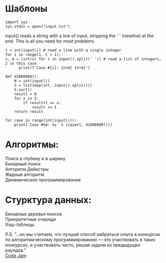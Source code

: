 # Шаблоны

```
import sys
sys.stdin = open("input.txt")
```


input() reads a string with a line of input, stripping the ' ' (newline) at the end.
This is all you need for most problems.
```commandline
t = int(input()) # read a line with a single integer  
for i in range(1, t + 1):
n, m = (int(s) for s in input().split(' ')) # read a list of integers, 2 in this case  
      print(f'Case #{i}: {n+m} {n*m}')  
```

```commandline
def d1000000():  
    N = int(input())  
    S = list(map(int, input().split()))  
    S.sort()  
    result = 0  
    for x in S:  
        if result+1 <= x:  
            result += 1  
    return result  

for case in range(int(input())):  
    print('Case #%d: %s' % (case+1, d1000000()))
```
# Алгоритмы:
Поиск в глубину и в ширину  
Бинарный поиск  
Алгоритм Дейкстры  
Жадный алгоритм   
Динамическое программирование  

# Стурктура данных:
Бинарные деревья поиска  
Приоритетные очереди  
Хэш-таблицы  

P.S.
"...но мы считаем, что лучший способ набраться опыта в конкурсах по алгоритмическому программированию — это участвовать в таких конкурсах, и участвовать часто, решая задачи из предыдущих раундов."  
[ Code Jam](https://codingcompetitions.withgoogle.com/codejam/faq)